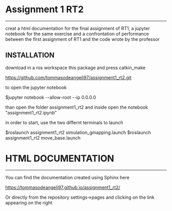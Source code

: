 # Assignment 1 RT2
----

creat a html documentation for the final assignment of RT1, a jupyter notebook for the same exercise and a confrontation of performance between the first assignment of RT1 and the code wrote by the professor

INSTALLATION
----
download in a ros workspace this package and press catkin_make

https://github.com/tommasodeangeli97/assignment1_rt2.git

to open the jupyter notebook 

$jupyter notebook --allow-root --ip 0.0.0.0

than open the folder assignment1_rt2 and inside open the notebook "assignment1_rt2.ipynb"

in order to start, use the two differnt terminals to launch

$roslaunch assignment1_rt2 simulation_gmapping.launch
$roslaunch assignment1_rt2 move_base.launch


# HTML DOCUMENTATION
----

You can find the documentation created using Sphinx here

https://tommasodeangeli97.github.io/assignment1_rt2/

Or directly from the repository settings->pages and clicking on the link appearing on the right
